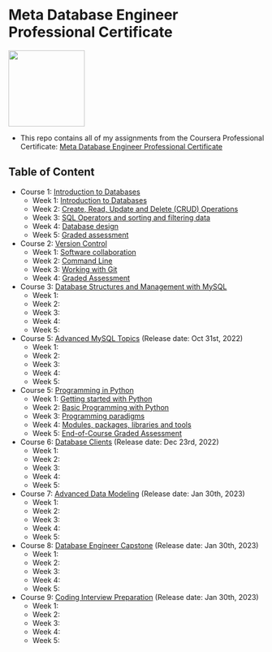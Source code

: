 # Meta Database Engineer Professional Certificate

<img src="./meta-logo.png" width=150>

- This repo contains all of my assignments from the Coursera Professional Certificate: [Meta Database Engineer Professional Certificate](https://www.coursera.org/professional-certificates/meta-database-engineer)

## Table of Content
- Course 1: [Introduction to Databases](https://www.coursera.org/learn/introduction-to-databases?specialization=meta-database-engineer)
  * Week 1: [Introduction to Databases](https://github.com/ginny100/Meta-Database-Engineer/tree/master/Course%201%20-%20Introduction%20to%20Databases/Week%201%20-%20Introduction%20to%20Databases)
  * Week 2: [Create, Read, Update and Delete (CRUD) Operations](https://github.com/ginny100/Meta-Database-Engineer/tree/master/Course%201%20-%20Introduction%20to%20Databases/Week%202%20-%20Create%2C%20Read%2C%20Update%20and%20Delete%20(CRUD)%20Operations)
  * Week 3: [SQL Operators and sorting and filtering data](https://github.com/ginny100/Meta-Database-Engineer/tree/master/Course%201%20-%20Introduction%20to%20Databases/Week%203%20-%20SQL%20Operators%20and%20sorting%20and%20filtering%20data)
  * Week 4: [Database design](https://github.com/ginny100/Meta-Database-Engineer/tree/master/Course%201%20-%20Introduction%20to%20Databases/Week%204%20-%20Database%20design)
  * Week 5: [Graded assessment](https://github.com/ginny100/Meta-Database-Engineer/tree/master/Course%201%20-%20Introduction%20to%20Databases/Week%205%20-%20Graded%20assessment)
- Course 2: [Version Control](https://www.coursera.org/learn/introduction-to-version-control?specialization=meta-front-end-developer)
  * Week 1: [Software collaboration](https://github.com/ginny100/Meta-Database-Engineer/tree/master/Course%202%20-%20Version%20Control/Week%201%20-%20Software%20collaboration)
  * Week 2: [Command Line](https://github.com/ginny100/Meta-Database-Engineer/tree/master/Course%202%20-%20Version%20Control/Week%202%20-%20Command%20Line)
  * Week 3: [Working with Git](https://github.com/ginny100/Meta-Database-Engineer/tree/master/Course%202%20-%20Version%20Control/Week%203%20-%20Working%20with%20Git)
  * Week 4: [Graded Assessment](https://github.com/ginny100/Meta-Database-Engineer/tree/master/Course%202%20-%20Version%20Control/Week%204%20-%20Graded%20Assessment)
- Course 3: [Database Structures and Management with MySQL](https://www.coursera.org/learn/database-structures-and-management-with-mysql?specialization=meta-database-engineer)
  * Week 1: 
  * Week 2: 
  * Week 3: 
  * Week 4: 
  * Week 5: 
- Course 5: [Advanced MySQL Topics](https://www.coursera.org/learn/advanced-mysql-topics?specialization=meta-database-engineer) (Release date: Oct 31st, 2022)
  * Week 1: 
  * Week 2: 
  * Week 3: 
  * Week 4: 
  * Week 5: 
- Course 5: [Programming in Python](https://www.coursera.org/learn/programming-in-python?specialization=meta-back-end-developer)
  * Week 1: [Getting started with Python](https://github.com/ginny100/Meta-Database-Engineer/tree/master/Course%205%20-%20Programming%20in%20Python/Week%201%20-%20Getting%20started%20with%20Python)
  * Week 2: [Basic Programming with Python](https://github.com/ginny100/Meta-Database-Engineer/tree/master/Course%205%20-%20Programming%20in%20Python/Week%202%20-%20Basic%20Programming%20with%20Python)
  * Week 3: [Programming paradigms](https://github.com/ginny100/Meta-Database-Engineer/tree/master/Course%205%20-%20Programming%20in%20Python/Week%203%20-%20Programming%20paradigms)
  * Week 4: [Modules, packages, libraries and tools](https://github.com/ginny100/Meta-Database-Engineer/tree/master/Course%205%20-%20Programming%20in%20Python/Week%204%20-%20Modules%2C%20packages%2C%20libraries%20and%20tools)
  * Week 5: [End-of-Course Graded Assessment](https://github.com/ginny100/Meta-Database-Engineer/tree/master/Course%205%20-%20Programming%20in%20Python/Week%205%20-%20End-of-Course%20Graded%20Assessment)
- Course 6: [Database Clients](https://www.coursera.org/learn/database-clients?specialization=meta-database-engineer) (Release date: Dec 23rd, 2022)
  * Week 1: 
  * Week 2: 
  * Week 3: 
  * Week 4: 
  * Week 5: 
- Course 7: [Advanced Data Modeling](https://www.coursera.org/learn/advanced-data-modeling?specialization=meta-database-engineer) (Release date: Jan 30th, 2023)
  * Week 1: 
  * Week 2: 
  * Week 3: 
  * Week 4: 
  * Week 5: 
- Course 8: [Database Engineer Capstone](https://www.coursera.org/learn/database-engineer-capstone?specialization=meta-database-engineer) (Release date: Jan 30th, 2023)
  * Week 1: 
  * Week 2: 
  * Week 3: 
  * Week 4: 
  * Week 5: 
- Course 9: [Coding Interview Preparation](https://www.coursera.org/learn/coding-interview-preparation?specialization=meta-back-end-developer) (Release date: Jan 30th, 2023)
  * Week 1: 
  * Week 2: 
  * Week 3: 
  * Week 4: 
  * Week 5:
